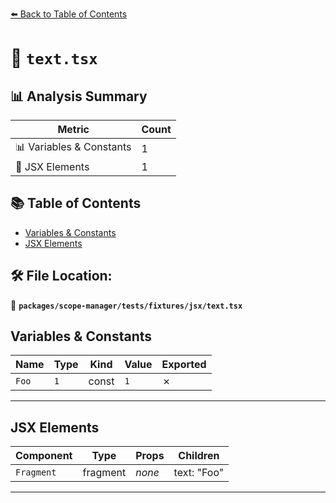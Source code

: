 [⬅️ Back to Table of Contents](../../../../../index.md)

# 📄 `text.tsx`

## 📊 Analysis Summary

| Metric | Count |
|--------|-------|
| 📊 Variables & Constants | 1 |
| 💠 JSX Elements | 1 |

## 📚 Table of Contents

- [Variables & Constants](#variables-constants)
- [JSX Elements](#jsx-elements)

## 🛠️ File Location:
📂 **`packages/scope-manager/tests/fixtures/jsx/text.tsx`**

## Variables & Constants

| Name | Type | Kind | Value | Exported |
|------|------|------|-------|----------|
| `Foo` | `1` | const | `1` | ✗ |


---

## JSX Elements

| Component | Type | Props | Children |
|-----------|------|-------|----------|
| `Fragment` | fragment | *none* | text: "Foo" |


---